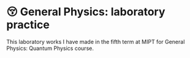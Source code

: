 # 😚 General Physics: laboratory practice

This laboratory works I have made in the fifth term at MIPT for General Physics: Quantum Physics course.

<!-- The repository contains eight projects and manuals in Russian, tex and data files for each. -->